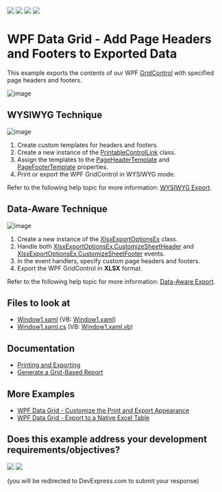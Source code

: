 <!-- default badges list -->
![](https://img.shields.io/endpoint?url=https://codecentral.devexpress.com/api/v1/VersionRange/128649497/22.2.2%2B)
[![](https://img.shields.io/badge/Open_in_DevExpress_Support_Center-FF7200?style=flat-square&logo=DevExpress&logoColor=white)](https://supportcenter.devexpress.com/ticket/details/E2608)
[![](https://img.shields.io/badge/📖_How_to_use_DevExpress_Examples-e9f6fc?style=flat-square)](https://docs.devexpress.com/GeneralInformation/403183)
[![](https://img.shields.io/badge/💬_Leave_Feedback-feecdd?style=flat-square)](#does-this-example-address-your-development-requirementsobjectives)
<!-- default badges end -->
# WPF Data Grid - Add Page Headers and Footers to Exported Data

This example exports the contents of our WPF [GridControl](https://docs.devexpress.com/WPF/DevExpress.Xpf.Grid.GridControl) with specified page headers and footers.

![image](https://user-images.githubusercontent.com/65009440/174618885-6e6885cc-3368-4fda-a43e-f75372172e77.png)

## WYSIWYG Technique

![image](https://user-images.githubusercontent.com/65009440/174618994-6110cfba-3621-4da1-9211-f7ec072ca0ba.png)

1. Create custom templates for headers and footers.
2. Create a new instance of the [PrintableControlLink](https://docs.devexpress.com/WPF/DevExpress.Xpf.Printing.PrintableControlLink) class.
3. Assign the templates to the [PageHeaderTemplate](https://docs.devexpress.com/WPF/DevExpress.Xpf.Printing.TemplatedLink.PageHeaderTemplate) and [PageFooterTemplate](https://docs.devexpress.com/WPF/DevExpress.Xpf.Printing.TemplatedLink.PageFooterTemplate) properties.
4. Print or export the WPF GridControl in WYSIWYG mode.

Refer to the following help topic for more information: [WYSIWYG Export](https://docs.devexpress.com/WPF/118842/controls-and-libraries/data-grid/printing-and-exporting/wysiwyg-export).

## Data-Aware Technique

![image](https://user-images.githubusercontent.com/65009440/174619950-bd8c9ca8-1a81-42f5-8f78-fda570ebdcac.png)

1. Create a new instance of the [XlsxExportOptionsEx](https://docs.devexpress.com/CoreLibraries/DevExpress.XtraPrinting.XlsxExportOptionsEx) class.
2. Handle both [XlsxExportOptionsEx.CustomizeSheetHeader](https://docs.devexpress.com/CoreLibraries/DevExpress.XtraPrinting.XlsxExportOptionsEx.CustomizeSheetHeader) and [XlsxExportOptionsEx.CustomizeSheetFooter](https://docs.devexpress.com/CoreLibraries/DevExpress.XtraPrinting.XlsxExportOptionsEx.CustomizeSheetFooter) events.
3. In the event handlers, specify custom page headers and footers.
4. Export the WPF GridControl in **XLSX** format.

Refer to the following help topic for more information: [Data-Aware Export](https://docs.devexpress.com/WPF/10018/controls-and-libraries/data-grid/printing-and-exporting/data-aware-export).

<!-- default file list -->

## Files to look at

* [Window1.xaml](./CS/GridPrint/Window1.xaml) (VB: [Window1.xaml](./VB/GridPrint/Window1.xaml))
* [Window1.xaml.cs](./CS/GridPrint/Window1.xaml.cs) (VB: [Window1.xaml.vb](./VB/GridPrint/Window1.xaml.vb))

<!-- default file list end -->

## Documentation

* [Printing and Exporting](https://docs.devexpress.com/WPF/117296/controls-and-libraries/data-grid/printing-and-exporting)
* [Generate a Grid-Based Report](https://docs.devexpress.com/WPF/117300/controls-and-libraries/data-grid/printing-and-exporting/grid-based-report-generation)

## More Examples

* [WPF Data Grid - Customize the Print and Export Appearance](https://github.com/DevExpress-Examples/wpf-data-grid-customize-print-export-appearance)
* [WPF Data Grid - Export to a Native Excel Table](https://github.com/DevExpress-Examples/how-to-export-the-gridcontrol-into-a-native-excel-table-t466541)
<!-- feedback -->
## Does this example address your development requirements/objectives?

[<img src="https://www.devexpress.com/support/examples/i/yes-button.svg"/>](https://www.devexpress.com/support/examples/survey.xml?utm_source=github&utm_campaign=wpf-data-grid-add-page-headers-and-footers-to-exported-data&~~~was_helpful=yes) [<img src="https://www.devexpress.com/support/examples/i/no-button.svg"/>](https://www.devexpress.com/support/examples/survey.xml?utm_source=github&utm_campaign=wpf-data-grid-add-page-headers-and-footers-to-exported-data&~~~was_helpful=no)

(you will be redirected to DevExpress.com to submit your response)
<!-- feedback end -->
